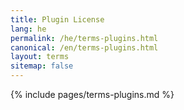 ```yaml
---
title: Plugin License
lang: he
permalink: /he/terms-plugins.html
canonical: /en/terms-plugins.html
layout: terms
sitemap: false
---
```


{% include pages/terms-plugins.md %}
